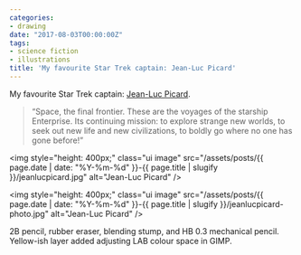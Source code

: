 ```yaml
---
categories:
- drawing
date: "2017-08-03T00:00:00Z"
tags:
- science fiction
- illustrations
title: 'My favourite Star Trek captain: Jean-Luc Picard'
---
```


My favourite Star Trek captain: [Jean-Luc Picard](http://www.startrek.com/database_article/picard-jean-luc).

<blockquote>&ldquo;Space, the final frontier. These are the voyages of the starship Enterprise. Its continuing mission: to explore strange new worlds, to seek out new life and new civilizations, to boldly go where no one has gone before!&rdquo;</blockquote>

<img style="height: 400px;" class="ui image" src="/assets/posts/{{ page.date | date: "%Y-%m-%d" }}-{{ page.title | slugify }}/jeanlucpicard.jpg" alt="Jean-Luc Picard" />


<img style="height: 400px;" class="ui image" src="/assets/posts/{{ page.date | date: "%Y-%m-%d" }}-{{ page.title | slugify }}/jeanlucpicard-photo.jpg" alt="Jean-Luc Picard" />


2B pencil, rubber eraser, blending stump, and HB 0.3 mechanical pencil. Yellow-ish layer added adjusting LAB colour space in GIMP.
